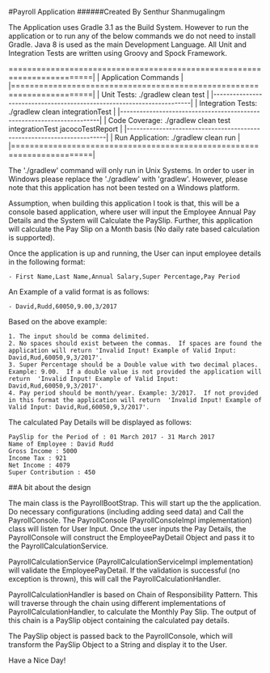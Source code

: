 #Payroll Application
######Created By Senthur Shanmugalingm

The Application uses Gradle 3.1 as the Build System.  However to run the application or to run any of the below commands we do not need to install Gradle.
Java 8 is used as the main Development Language.
All Unit and Integration Tests are written using Groovy and Spock Framework.

========================================================================|
| Application Commands                                                  |
|=======================================================================|
| Unit Tests: ./gradlew clean test                                      |
|-----------------------------------------------------------------------|
| Integration Tests: ./gradlew clean integrationTest                    |
|-----------------------------------------------------------------------|
| Code Coverage: ./gradlew clean test integrationTest jacocoTestReport  |
|-----------------------------------------------------------------------|
| Run Application: ./gradlew clean run                                  |
|=======================================================================|

The './gradlew' command will only run in Unix Systems.  In order to user in Windows please replace the './gradlew' with 'gradlew'.
However, please note that this application has not been tested on a Windows platform.

Assumption, when building this application I took is that, this will be a console based application, where user will input the Employee Annual Pay Details and the System will Calculate the PaySlip.
Further, this application will calculate the Pay Slip on a Month basis (No daily rate based calculation is supported).


Once the application is up and running, the User can input employee details in the following format:

    - First Name,Last Name,Annual Salary,Super Percentage,Pay Period

An Example of a valid format is as follows:

    - David,Rudd,60050,9.00,3/2017

Based on the above example:

    1. The input should be comma delimited.
    2. No spaces should exist between the commas.  If spaces are found the application will return 'Invalid Input! Example of Valid Input: David,Rud,60050,9,3/2017'.
    3. Super Percentage should be a Double value with two decimal places. Example: 9.00.  If a double value is not provided the application will return  'Invalid Input! Example of Valid Input: David,Rud,60050,9,3/2017'.
    4. Pay period should be month/year. Example: 3/2017.  If not provided in this format the application will return  'Invalid Input! Example of Valid Input: David,Rud,60050,9,3/2017'.

The calculated Pay Details will be displayed as follows:

    PaySlip for the Period of : 01 March 2017 - 31 March 2017
    Name of Employee : David Rudd
    Gross Income : 5000
    Income Tax : 921
    Net Income : 4079
    Super Contribution : 450

##A bit about the design

The main class is the PayrollBootStrap.  This will start up the the application.  Do necessary configurations (including adding seed data) and Call the PayrollConsole.
The PayrollConsole (PayrollConsoleImpl implementation) class will listen for User Input.  Once the user inputs the Pay Details, the PayrollConsole will construct the EmployeePayDetail Object and
pass it to the PayrollCalculationService.

PayrollCalculationService (PayrollCalculationServiceImpl implementation) will validate the EmployeePayDetail. If the validation is successful (no exception is thrown), this will call the PayrollCalculationHandler.

PayrollCalculationHandler is based on Chain of Responsibility Pattern.  This will traverse through the chain using different implementations of PayrollCalculationHandler, to calculate the Monthly Pay Slip.
The output of this chain is a PaySlip object containing the calculated pay details.

The PaySlip object is passed back to the PayrollConsole, which will transform the PaySlip Object to a String and display it to the User.

Have a Nice Day!
